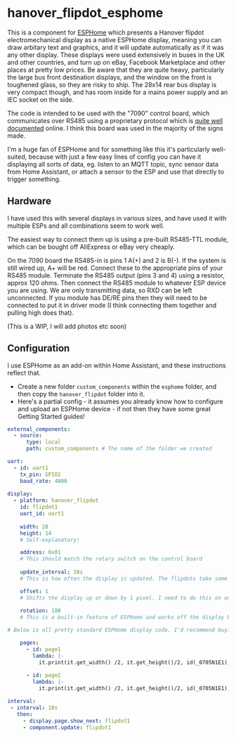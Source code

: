 # hanover_flipdot_esphome

This is a component for [ESPHome](https://esphome.io/) which presents a Hanover flipdot electromechanical display as a native ESPHome display, meaning you can draw arbitary text and graphics, and it will update automatically as if it was any other display. These displays were used extensively in buses in the UK and other countries, and turn up on eBay, Facebook Marketplace and other places at pretty low prices.  Be aware that they are quite heavy, particularly the large bus front destination displays, and the window on the front is toughened glass, so they are risky to ship. The 28x14 rear bus display is very compact though, and has room inside for a mains power supply and an IEC socket on the side.

The code is intended to be used with the "7090" control board, which communicates over RS485 using a proprietary protocol which is [quite well documented](https://engineer.john-whittington.co.uk/2017/11/adventures-flippy-flip-dot-display/) online. I think this board was used in the majority of the signs made.

I'm a huge fan of ESPHome and for something like this it's particularly well-suited, because with just a few easy lines of config you can have it displaying all sorts of data, eg. listen to an MQTT topic, sync sensor data from Home Assistant, or attach a sensor to the ESP and use that directly to trigger something.

## Hardware

I have used this with several displays in various sizes, and have used it with multiple ESPs and all combinations seem to work well.

The easiest way to connect them up is using a pre-built RS485-TTL module, which can be bought off AliExpress or eBay very cheaply. 

On the 7090 board the RS485-in is pins 1 A(+) and 2 is B(-). If the system is still wired up, A+ will be red. Connect these to the appropriate pins of your RS485 module. Terminate the RS485 output (pins 3 and 4) using a resistor, approx 120 ohms.  Then connect the RS485 module to whatever ESP device you are using. We are only transmitting data, so RXD can be left unconnected. If you module has DE/RE pins then they will need to be connected to put it in driver mode (I think connecting them together and pulling high does that).

(This is a WIP, I will add photos etc soon)

## Configuration 

I use ESPHome as an add-on within Home Assistant, and these instructions reflect that.

* Create a new folder `custom_components` within the `esphome` folder, and then copy the `hanover_flipdot` folder into it.  
* Here's a partial config - it assumes you already know how to configure and upload an ESPHome device - if not then they have some great Getting Started guides!

``` yaml
external_components:
  - source:
      type: local
      path: custom_components # The name of the folder we created

uart:
  - id: uart1
    tx_pin: GPIO2
    baud_rate: 4800
  
display:
  - platform: hanover_flipdot
    id: flipdot1
    uart_id: uart1
    
    width: 28 
    height: 14
    # Self-explanatory!

    address: 0x01 
    # This should match the rotary switch on the control board
    
    update_interval: 10s
    # This is how often the display is updated. The flipdots take some time to update, it makes makes a whining noise, and presumably does stress the components somewhat, so it can't be done too rapidly, especially on larger displays. You will need to adjust this depending on your use. eg. if displaying a temperature you might only need to update it every couple of minutes.

    offset: 1 
    # Shifts the display up or down by 1 pixel. I need to do this on only one of my displays and I haven't yet figured out why...
    
    rotation: 180 
    # This is a built-in feature of ESPHome and works off the display buffer, the display cases are wedge shaped and when freestanding are best sat upside-down!

# Below is all pretty standard ESPHome display code. I'd recommend buying a cheap mini OLED display to get used to programming it.

    pages:
      - id: page1
        lambda: |-
          it.print(it.get_width() /2, it.get_height()/2, id(_0705N1E1), TextAlign::CENTER, "Hello");
          
      - id: page2
        lambda: |-
          it.print(it.get_width() /2, it.get_height()/2, id(_0705N1E1), TextAlign::CENTER, "World");

interval:
 - interval: 10s
   then:
     - display.page.show_next: flipdot1
     - component.update: flipdot1

```

